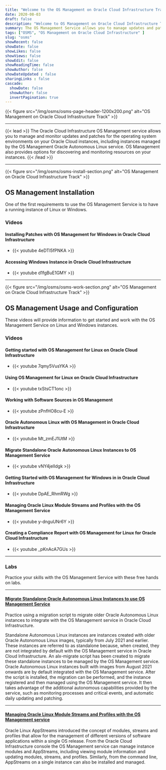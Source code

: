 ```yaml
---
title: "Welcome to the OS Management on Oracle Cloud Infrastructure Track"
date: 2020-08-03
draft: false
description: "Welcome to OS Management on Oracle Cloud Infrastructure Track"
summary: The OS Management Service allows you to manage updates and patches for the operating system environment on your Oracle Cloud Infrastructure instances. The OS Management Service also provides options for discovering and monitoring resources on your instances."
tags: ["OSMS", "OS Management on Oracle Cloud Infrastructure" ]
slug: "osms"
showRecent: false
showDate: false
showLikes: false
showViews: false
showEdit: false
showReadingTime: false
showAuthor: false
showDateUpdated : false
sharingLinks : false
cascade:
  showDate: false
  showAuthor: false
  invertPagination: true
---
```


{{< figure src="/img/osms/osms-page-header-1200x200.png" alt="OS Management on Oracle Cloud Infrastructure Track" >}}

---

{{< lead >}} The Oracle Cloud Infrastructure OS Management service allows you to manage and monitor updates and patches for the operating system environments on your Oracle Cloud instances, including instances managed by the OS Management Oracle Autonomous Linux service. OS Management also provides options for discovering and monitoring resources on your instances. {{< /lead >}}

---

{{< figure src="/img/osms/osms-install-section.png" alt="OS Management on Oracle Cloud Infrastructure Track" >}}

## OS Management Installation

One of the first requirements to use the OS Management Service is to have a running instance of Linux or Windows.

### Videos
 
<!-- #### Create a Linux Instance on Oracle Cloud Infrastructure

- {{< youtube tlwlLd4GvCc >}}

#### Create a Windows Instance on Oracle Cloud Infrastructure

- {{< youtube 8SgkZTUKwFg >}} -->

#### Installing Patches with OS Management for Windows in Oracle Cloud Infrastructure

- {{< youtube 4eDTl5fPNKA >}}

#### Accessing Windows Instance in Oracle Cloud Infrastructure

- {{< youtube d1fgBuE1GMY >}}

---

{{< figure src="/img/osms/osms-work-section.png" alt="OS Management on Oracle Cloud Infrastructure Track" >}}

## OS Management Usage and Configuration

These videos will provide information to get started and work with the OS Management Service on Linux and Windows instances.

### Videos

#### Getting started with OS Management for Linux on Oracle Cloud Infrastructure

- {{< youtube 7qmy5VusYKA >}}

#### Using OS Management for Linux on Oracle Cloud Infrastructure

- {{< youtube txStsCT1onc >}}

#### Working with Software Sources in OS Management

- {{< youtube zPnfHO8cu-E >}}

#### Oracle Autonomous Linux with OS Management in Oracle Cloud Infrastructure

- {{< youtube Mt_zmEJ1UtM >}}

#### Migrate Standalone Oracle Autonomous Linux Instances to OS Management Service

- {{< youtube vNY4jelIdgk >}}

#### Getting Started with OS Management for Windows in in Oracle Cloud Infrastructure

- {{< youtube DpAE_RhmRWg >}}

#### Managing Oracle Linux Module Streams and Profiles with the OS Management Service

- {{< youtube y-dnguUNr6Y >}}

#### Creating a Compliance Report with OS Management for Linux for Oracle Cloud Infrastructure

- {{< youtube _pKnAcA7GUs >}}

---

### Labs

Practice your skills with the OS Management Service with these free hands on labs.

---

#### [Migrate Standalone Oracle Autonomous Linux Instances to use OS Management Service](https://luna.oracle.com/lab/8848ec22-81cd-46d5-aeab-dd2dae36118b)

Practice using a migration script to migrate older Oracle Autonomous Linux instances to integrate with the OS Management service in Oracle Cloud Infrastructure.

Standalone Autonomous Linux instances are instances created with older Oracle Autonomous Linux images, typically from July 2021 and earlier.  These instances are referred to as standalone because, when created, they are not integrated by default with the OS Management service in Oracle Cloud Infrastructure.  An alx-migrate script has been created to migrate these standalone instances to be managed by the OS Management service. Oracle Autonomous Linux instances built with images from August 2021 onwards are by default integrated with the OS Management service.  After the script is installed, the migration can be performed, and the instance registered and then managed using the OS Management service. It then takes advantage of the additional autonomous capabilities provided by the service, such as monitoring processes and critical events, and automatic daily updating and patching.

---

#### [Managing Oracle Linux Module Streams and Profiles with the OS Management service](https://luna.oracle.com/lab/6abfafd9-749e-4b28-93ea-830b6046501d)

Oracle Linux AppStreams introduced the concept of modules, streams and profiles that allow for the management of different versions of software applications within a single OS release. From the Oracle Cloud Infrastructure console the OS Management service can manage instance modules and AppStreams, including viewing module information and updating modules, streams, and profiles. Similarly, from the command line, AppStreams on a single instance can also be installed and managed.
